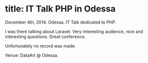 title: IT Talk PHP in Odessa
===
December 4th, 2014. Odessa. IT Talk dedicated to PHP.

I was there talking about Laravel. Very interesting audience, nice and interesting questions. Great conference.

Unfortunately no record was made.

Venue: DataArt @ Odessa.
